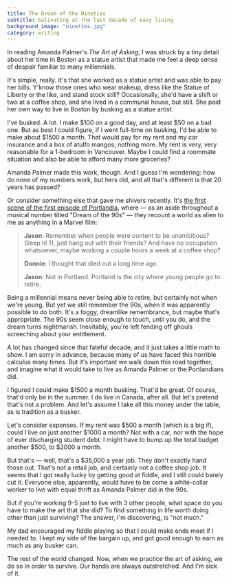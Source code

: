 ```yaml
---
title: The Dream of the Nineties
subtitle: Salivating at the last decade of easy living
background_image: "nineties.jpg"
category: writing
---
```

In reading Amanda Palmer's *The Art of Asking*, I was struck by a tiny detail about her time in Boston as a statue artist that made me feel a deep sense of despair familiar to many millennials.

It's simple, really. It's that she worked as a statue artist and was able to pay her bills. Y'know those ones who wear makeup, dress like the Statue of Liberty or the like, and stand stock still? Occasionally, she'd have a shift or two at a coffee shop, and she lived in a communal house, but still. She paid her own way to live in Boston by busking as a statue artist.

I've busked. A lot. I make $100 on a good day, and at least $50 on a bad one. But as best I could figure, if I went full-time on busking, I'd be able to make about $1500 a month. That would pay for my rent and my car insurance and a box of atulfo mangos; nothing more. My rent is very, very reasonable for a 1-bedroom in Vancouver. Maybe I could find a roommate situation and also be able to afford many more groceries?

Amanda Palmer made this work, though. And I guess I'm wondering: how do none of my numbers work, but hers did, and all that's different is that 20 years has passed?

Or consider something else that gave me shivers recently. It's [the first scene of the first episode of Portlandia](https://www.youtube.com/watch?v=mBt4HlcDUDw), where — as an aside throughout a musical number titled "Dream of the 90s" — they recount a world as alien to me as anything in a Marvel film:

> **Jason**: Remember when people were content to be unambitious? Sleep til 11, just hang out with their friends? And have no occupation whatsoever, maybe working a couple hours a week at a coffee shop?
>
> **Donnie**: I thought that died out a long time ago.
>
> **Jason**: Not in Portland. Portland is the city where young people go to retire.

Being a millennial means never being able to retire, but certainly not when we're young. But yet we still remember the 90s, when it was apparently possible to do both. It's a foggy, dreamlike remembrance, but maybe that's appropriate. The 90s seem close enough to touch, until you do, and the dream turns nightmarish. Inevitably, you're left fending off ghouls screeching about your entitlement.

A lot has changed since that fateful decade, and it just takes a little math to show. I am sorry in advance, because many of us have faced this horrible calculus many times. But it's important we walk down this road together, and imagine what it would take to live as Amanda Palmer or the Portlandians did.

I figured I could make $1500 a month busking. That'd be great. Of course, that'd only be in the summer. I do live in Canada, after all. But let's pretend that's not a problem. And let's assume I take all this money under the table, as is tradition as a busker.

Let's consider expenses. If my rent was $500 a month (which is a big if), could I live on just another $1000 a month? Not with a car, nor with the hope of ever discharging student debt. I might have to bump up the total budget another $500, to $2000 a month.

But that's — well, that's a $35,000 a year job. They don't exactly hand those out. That's not a retail job, and certainly not a coffee shop job. It seems that I got really lucky by getting good at fiddle, and I still could barely cut it. Everyone else, apparently, would have to be come a white-collar worker to live with equal thrift as Amanda Palmer did in the 90s.

But if you're working 9-5 just to live with 3 other people, what space do you have to make the art that she did? To find something in life worth doing other than just surviving? The answer, I'm discovering, is "not much."

My dad encouraged my fiddle playing so that I could make ends meet if I needed to. I kept my side of the bargain up, and got good enough to earn as much as any busker can.

The rest of the world changed. Now, when we practice the art of asking, we do so in order to survive. Our hands are always outstretched. And I'm sick of it.
